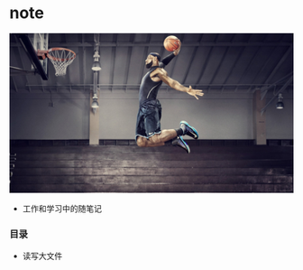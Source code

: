 # note

![image](https://github.com/li-zeyuan/note/blob/master/test.jpg)

- 工作和学习中的随笔记
### 目录
- 读写大文件